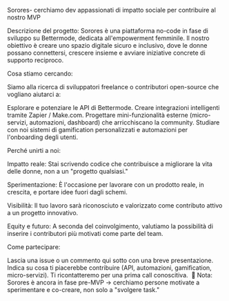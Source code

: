   Sorores- cerchiamo dev appassionati di impatto sociale per contribuire al nostro MVP

Descrizione del progetto:
Sorores è una piattaforma no-code in fase di sviluppo su Bettermode, dedicata all'empowerment femminile. Il nostro obiettivo è creare uno spazio digitale sicuro e inclusivo, dove le donne possano connettersi, crescere insieme e avviare iniziative concrete di supporto reciproco.

​Cosa stiamo cercando:

Siamo alla ricerca di sviluppatori freelance o contributori open-source che vogliano aiutarci a:

​Esplorare e potenziare le API di Bettermode.
​Creare integrazioni intelligenti tramite Zapier / Make.com.
​Progettare mini-funzionalità esterne (micro-servizi, automazioni, dashboard) che arricchiscano la community.
​Studiare con noi sistemi di gamification personalizzati e automazioni per l'onboarding degli utenti.

Perché unirti a noi:

​Impatto reale: Stai scrivendo codice che contribuisce a migliorare la vita delle donne, non a un "progetto qualsiasi."

​Sperimentazione: È l'occasione per lavorare con un prodotto reale, in crescita, e portare idee fuori dagli schemi.

​Visibilità: Il tuo lavoro sarà riconosciuto e valorizzato come contributo attivo a un progetto innovativo.

​Equity e futuro: A seconda del coinvolgimento, valutiamo la possibilità di inserire i contributori più motivati come parte del team.

Come partecipare:

​Lascia una issue o un commento qui sotto con una breve presentazione.
​Indica su cosa ti piacerebbe contribuire (API, automazioni, gamification, micro-servizi).
​Ti ricontatteremo per una prima call conoscitiva.
​
📌 Nota: Sorores è ancora in fase pre-MVP → cerchiamo persone motivate a sperimentare e co-creare, non solo a "svolgere task."
